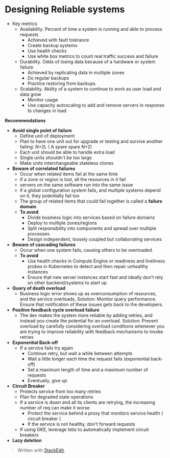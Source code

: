 
# Designing Reliable systems


- Key metrics
	- Availability. Percent of time a system is running and able to process requests
		- Achieved with fault tolerance
		- Create backup systems
		- Use health checks
		- Use white box metrics to count real traffic success and failure	
	- Durability. Odds of losing data because of a hardware or system failure
		- Achieved by replicating data in multiple zones
		- Do regular backups
		- Practice restoring from backups
	- Scalability. Ability of a system to continue to work as user load and data grow
		- Monitor usage
		- Use capacity autoscaling to add and remove servers in response to changes in load

**Recommendations**

- **Avoid single point of failure**
	- Define unit of deployment 
	- Plan to have one unit out for upgrade or testing and survive another failing: N+2L ( A spare spare  N+2) 
	- Each unit should be able to handle extra load
	- Single units shouldn't be too large
	- Make units interchangeable stateless clones
- **Beware of correlated failures**
	- Occur when related items fail at the same time
	- if a zone or region is lost, all the resources in it fail
	- servers on the same software run into the same issue
	- if a global configuration system fails, and multiple systems depend on it, they potentially fail too
	- The group of related items that could fail together is called a **failure domain**
	- **To avoid**
		- Divide business logic into services based on failure domains
		- Deploy to multiple zones/regions
		- Split responsibility into components and spread over multiple processes
		- Design independent, loosely coupled but collaborating services
- **Beware of cascading failures**
	- Occur when one system fails, causing others to be overloaded. 
	- **To avoid**
		- Use health checks in Compute Engine or readiness and liveliness probes in Kubernetes to detect and then repair unhealthy instances
		- Ensure that new server instances start fast and ideally don't rely on other backend/systems to start up
- **Query of death overload**
	- Business logic error shows up as overconsumption of resources, and the service overloads, Solution: Monitor query performance. Ensure that notification of these issues gets back to the developers.
- **Positive feedback cycle overload failure**
	- The dev makes the system more reliable by adding retries, and instead you create the potential for an overload. Solution: Prevent overload by carefully considering overload conditions whenever you are trying to improve reliability with feedback mechanisms to invoke retries
- **Exponential Back-off**
	- If a service fails try again
		- Continue retry, but wait a while between attempts
		- Wait a little longer each time the request fails (exponential back-off)
		- Set a maximum length of time and a maximum number of requests
		- Eventually, give up
- **Circuit Breaker**
	- Protects service from too many retries
	- Plan for degraded state operations
	- If a service is down and all its clients are retrying, the increasing number of req can make it worse
		- Protect the service behind a proxy that monitors service health ( circuit breaker )
		- If the service is not healthy, don't forward requests
	- If using GKE, leverage Istio to automatically implement circuit breakers
- **Lazy deletion**


> Written with [StackEdit](https://stackedit.io/).
<!--stackedit_data:
eyJoaXN0b3J5IjpbLTE2ODAzODkzNTMsLTEwODYwMDk5MjJdfQ
==
-->